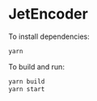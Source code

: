 # JetEncoder

To install dependencies:

```bash
yarn
```

To build and run:

```bash
yarn build
yarn start
```
